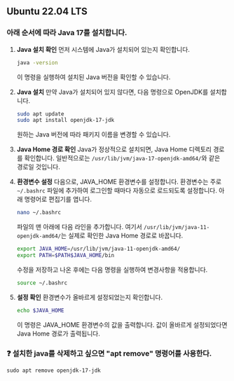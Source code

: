 ## Ubuntu 22.04 LTS
### 아래 순서에 따라 Java 17를 설치합니다.

1. **Java 설치 확인**
   먼저 시스템에 Java가 설치되어 있는지 확인합니다.

   ```bash
   java -version
   ```

   이 명령을 실행하여 설치된 Java 버전을 확인할 수 있습니다.

2. **Java 설치**
   만약 Java가 설치되어 있지 않다면, 다음 명령으로 OpenJDK를 설치합니다.

   ```bash
   sudo apt update
   sudo apt install openjdk-17-jdk
   ```

   원하는 Java 버전에 따라 패키지 이름을 변경할 수 있습니다.

3. **Java Home 경로 확인**
   Java가 정상적으로 설치되면, Java Home 디렉토리 경로를 확인합니다. 일반적으로는 `/usr/lib/jvm/java-17-openjdk-amd64/`와 같은 경로일 것입니다.

4. **환경변수 설정**
   다음으로, JAVA_HOME 환경변수를 설정합니다. 환경변수는 주로 `~/.bashrc` 파일에 추가하여 로그인할 때마다 자동으로 로드되도록 설정합니다. 아래 명령어로 편집기를 엽니다.

   ```bash
   nano ~/.bashrc
   ```

   파일의 맨 아래에 다음 라인을 추가합니다. 여기서 `/usr/lib/jvm/java-11-openjdk-amd64/`는 실제로 확인한 Java Home 경로로 바꿉니다.

   ```bash
   export JAVA_HOME=/usr/lib/jvm/java-11-openjdk-amd64/
   export PATH=$PATH$JAVA_HOME/bin
   ```

   수정을 저장하고 나온 후에는 다음 명령을 실행하여 변경사항을 적용합니다.

   ```bash
   source ~/.bashrc
   ```

5. **설정 확인**
   환경변수가 올바르게 설정되었는지 확인합니다.

   ```bash
   echo $JAVA_HOME
   ```

   이 명령은 JAVA_HOME 환경변수의 값을 출력합니다. 값이 올바르게 설정되었다면 Java Home 경로가 출력됩니다.

### ❓ 설치한 java를 삭제하고 싶으면 "apt remove" 명령어를 사용한다.
`sudo apt remove openjdk-17-jdk`
